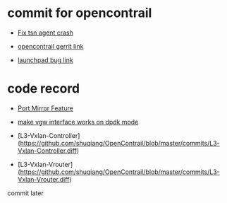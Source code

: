 # commit for opencontrail

* [Fix tsn agent crash](https://github.com/shuqiang/OpenContrail/blob/master/commits/Fix%20Tsn%20Agent%20Crash.diff)

* [opencontrail gerrit link](https://review.opencontrail.org/c/Juniper/contrail-controller/+/53082)
* [launchpad bug link](https://bugs.launchpad.net/juniperopenstack/+bug/1659945)

# code record

* [Port Mirror Feature](https://github.com/shuqiang/OpenContrail/blob/master/commits/Port%20Mirror%20Feature.diff)


* [make vgw interface works on dpdk mode](https://github.com/shuqiang/OpenContrail/blob/master/commits/Make%20Vgw%20Work%20On%20DPDK%20Mode.diff)

* [L3-Vxlan-Controller] (https://github.com/shuqiang/OpenContrail/blob/master/commits/L3-Vxlan-Controller.diff)
* [L3-Vxlan-Vrouter] (https://github.com/shuqiang/OpenContrail/blob/master/commits/L3-Vxlan-Vrouter.diff)

commit later
